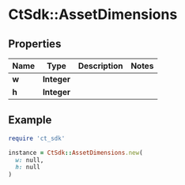 # CtSdk::AssetDimensions

## Properties

| Name | Type | Description | Notes |
| ---- | ---- | ----------- | ----- |
| **w** | **Integer** |  |  |
| **h** | **Integer** |  |  |

## Example

```ruby
require 'ct_sdk'

instance = CtSdk::AssetDimensions.new(
  w: null,
  h: null
)
```

